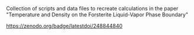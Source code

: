 Collection of scripts and data files to recreate calculations in the paper "Temperature and Density on the Forsterite Liquid-Vapor Phase Boundary"

https://zenodo.org/badge/latestdoi/248844840
